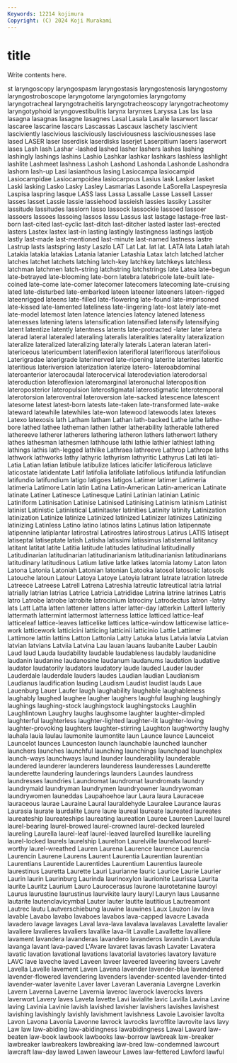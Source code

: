 ```yaml
---
Keywords: 12214 kojimura
Copyright: (C) 2024 Koji Murakami
---
```


# title

Write contents here.



st laryngoscopy laryngospasm laryngostasis laryngostenosis laryngostomy laryngostroboscope laryngotome laryngotomies laryngotomy
laryngotracheal laryngotracheitis laryngotracheoscopy laryngotracheotomy laryngotyphoid laryngovestibulitis larynx larynxes Laryssa Las
las lasa lasagna lasagnas lasagne lasagnes Lasal Lasala Lasalle lasarwort
lascar lascaree lascarine lascars Lascassas Lascaux laschety lascivient lasciviently lascivious
lasciviously lasciviousness lasciviousnesses lase lased LASER laser laserdisk laserdisks laserjet
Laserpitium lasers laserwort lases Lash lash Lashar -lashed lashed lasher
lashers lashes lashing lashingly lashings lashins Lashio Lashkar lashkar lashkars
lashless lashlight lashlite Lashmeet lashness Lashoh Lashond Lashonda Lashonde Lashondra
lashorn lash-up Lasi lasianthous lasing Lasiocampa lasiocampid Lasiocampidae Lasiocampoidea lasiocarpous
Lasius lask Lasker lasket Laski lasking Lasko Lasky Lasley Lasmarias
Lasonde LaSorella Laspeyresia Laspisa laspring lasque LASS lass Lassa Lassalle
Lasse Lassell Lasser lasses lasset Lassie lassie lassiehood lassieish lassies
lassiky Lassiter lassitude lassitudes lasslorn lasso lassock lassockie lassoed lassoer
lassoers lassoes lassoing lassos lassu Lassus last lastage lastage-free last-born
last-cited last-cyclic last-ditch last-ditcher lasted laster last-erected lasters Lastex lastex
last-in lasting lastingly lastingness lastings lastjob lastly last-made last-mentioned last-minute
last-named lastness lastre Lastrup lasts lastspring lasty Laszlo LAT Lat
Lat. lat lat. LATA lata Latah latah Latakia latakia latakias
Latania latanier Latashia Latax latch latched latcher latches latchet latchets
latching latch-key latchkey latchkeys latchless latchman latchmen latch-string latchstring latchstrings
late Latea late-begun late-betrayed late-blooming late-born latebra latebricole late-built late-coined
late-come late-comer latecomer latecomers latecoming late-cruising lated late-disturbed late-embarked lateen
lateener lateeners lateen-rigged lateenrigged lateens late-filled late-flowering late-found late-imprisoned late-kissed
late-lamented lateliness late-lingering late-lost lately late-met late-model latemost laten latence
latencies latency latened lateness latenesses latening latens latensification latensified latensify
latensifying latent latentize latently latentness latents late-protracted -later later latera
laterad lateral lateraled lateraling lateralis lateralities laterality lateralization lateralize lateralized
lateralizing laterally laterals Lateran lateran lateri- latericeous latericumbent lateriflexion laterifloral
lateriflorous laterifolious Laterigradae laterigrade laterinerved late-ripening laterite laterites lateritic lateritious
lateriversion laterization laterize latero- lateroabdominal lateroanterior laterocaudal laterocervical laterodeviation laterodorsal
lateroduction lateroflexion lateromarginal lateronuchal lateroposition lateroposterior lateropulsion laterostigmatal laterostigmatic laterotemporal
laterotorsion lateroventral lateroversion late-sacked latescence latescent latesome latest latest-born latests
late-taken late-transformed late-wake lateward latewhile latewhiles late-won latewood latewoods latex
latexes Latexo latexosis lath Latham latham Lathan lath-backed Lathe lathe
lathe-bore lathed lathee latheman lathen lather latherability latherable lathered lathereeve
latherer latherers lathering latheron lathers latherwort lathery lathes lathesman lathesmen
lathhouse lathi lathie lathier lathiest lathing lathings lathis lath-legged lathlike
Lathraea lathreeve Lathrop Lathrope laths lathwork lathworks lathy lathyric lathyrism
lathyritic Lathyrus Lati lati lati- Latia Latian latian latibule latibulize
latices laticifer laticiferous laticlave laticostate latidentate Latif latifolia latifoliate latifolious
latifundia latifundian latifundio latifundium latigo latigoes latigos Latimer latimer Latimeria
latimeria Latimore Latin latin Latina Latin-American Latin-american Latinate latinate Latiner
Latinesce Latinesque Latini Latinian latinian Latinic Latiniform Latinisation Latinise Latinised
Latinising Latinism latinism Latinist latinist Latinistic Latinistical Latinitaster latinities Latinity
latinity Latinization latinization Latinize latinize Latinized latinized Latinizer latinizes Latinizing
latinizing Latinless Latino latino latinos latins Latinus lation latipennate latipennine
latiplantar latirostral Latirostres latirostrous Latirus LATIS latisept latiseptal latiseptate latish
Latisha latissimi latissimus latisternal latitancy latitant latitat latite Latitia latitude
latitudes latitudinal latitudinally Latitudinarian latitudinarian latitudinarianism latitudinarianisn latitudinarians latitudinary latitudinous
Latium lative latke latkes latomia latomy Laton laton Latona Latonia
Latoniah Latonian latonian Latooka latosol latosolic latosols Latouche latoun Latour
Latoya Latoye Latoyia latrant latrate latration latrede Latreece Latreese Latrell
Latrena Latreshia latreutic latreutical latria latrial latrially latrian latrias Latrice
Latricia Latrididae Latrina latrine latrines Latris latro Latrobe latrobe latrobite
latrocinium latrociny Latrodectus latron -latry lats Latt Latta latten lattener
lattens latter latter-day latterkin Latterll latterly lattermath lattermint lattermost latterness
lattice latticed lattice-leaf latticeleaf lattice-leaves latticelike lattices lattice-window latticewise lattice-work
latticework latticicini latticing latticinii latticinio Lattie Lattimer Lattimore lattin lattins
Latton Lattonia Latty Latuka latus Latvia latvia Latvian latvian latvians
Latviia Latvina Lau lauan lauans laubanite Lauber Laubin Laud laud
Lauda laudability laudable laudableness laudably laudanidine laudanin laudanine laudanosine laudanum
laudanums laudation laudative laudator laudatorily laudators laudatory laude lauded Lauder
lauder Lauderdale lauderdale lauders laudes Laudian laudian Laudianism Laudianus laudification
lauding Laudism Laudist laudist lauds Laue Lauenburg Lauer Laufer laugh
laughability laughable laughableness laughably laughed laughee laugher laughers laughful laughing
laughingly laughings laughing-stock laughingstock laughingstocks Laughlin Laughlintown Laughry laughs laughsome
laughter laughter-dimpled laughterful laughterless laughter-lighted laughter-lit laughter-loving laughter-provoking laughters laughter-stirring
Laughton laughworthy laughy lauhala lauia laulau laumonite laumontite laun Launce
launce Launceiot Launcelot launces Launceston launch launchable launched launcher launchers
launches launchful launching launchings launchpad launchplex launch-ways launchways laund launder
launderability launderable laundered launderer launderers launderess launderesses Launderette launderette laundering
launderings launders Laundes laundress laundresses laundries Laundromat laundromat laundromats laundry
laundrymaid laundryman laundrymen laundryowner laundrywoman laundrywomen launeddas Laupahoehoe laur Laura
laura Lauraceae lauraceous laurae Lauraine Laural lauraldehyde Lauralee Laurance lauras
Laurasia laurate laurdalite Laure laure laureal laureate laureated laureates laureateship
laureateships laureating laureation Lauree Laureen Laurel laurel laurel-bearing laurel-browed laurel-crowned
laurel-decked laureled laureling Laurella laurel-leaf laurel-leaved laurelled laurellike laurelling laurel-locked
laurels laurelship Laurelton Laurelville laurelwood laurel-worthy laurel-wreathed Lauren Laurena Laurence
laurence Laurencia Laurencin Laurene Laurens Laurent Laurentia Laurentian laurentian Laurentians
Laurentide Laurentides Laurentium Laurentius laureole laurestinus Lauretta Laurette Lauri Laurianne
lauric Laurice Laurie Laurier Laurin laurin Laurinburg Laurinda laurinoxylon laurionite
Laurissa Laurita laurite Lauritz Laurium Lauro Laurocerasus laurone laurotetanine lauroyl
Laurus laurustine laurustinus laurvikite laury lauryl Lauryn laus Lausanne lautarite
lautenclavicymbal Lauter lauter lautite lautitious Lautreamont Lautrec lautu Lautverschiebung lauwine
lauwines Laux Lauzon lav lava lavable Lavabo lavabo lavaboes lavabos
lava-capped lavacre Lavada lavadero lavage lavages Laval lava-lava lavalava lavalavas
Lavalette lavalier lavaliere lavalieres lavaliers lavalike lava-lit Lavalle Lavallette lavalliere
lavament lavandera lavanderas lavandero lavanderos lavandin Lavandula lavanga lavant lava-paved
L'Avare lavaret lavas lavash Lavater Lavatera lavatic lavation lavational lavations
lavatorial lavatories lavatory lavature LAVC lave laveche laved Laveen laveer
laveered laveering laveers Lavehr Lavella Lavelle lavement Laven Lavena lavender
lavender-blue lavendered lavender-flowered lavendering lavenders lavender-scented lavender-tinted lavender-water lavenite Laver
laver Laveran Laverania Lavergne Laverkin Lavern Laverna Laverne Lavernia laveroc
laverock laverocks lavers laverwort Lavery laves Laveta lavette Lavi lavialite
lavic Lavilla Lavina Lavine laving Lavinia Lavinie lavish lavished lavisher
lavishers lavishes lavishest lavishing lavishingly lavishly lavishment lavishness Lavoie Lavoisier
lavolta Lavon Lavona Lavonia Lavonne lavrock lavrocks lavroffite lavrovite lavs
lavy Law law law-abiding law-abidingness lawabidingness Lawai Laward law-beaten law-book
lawbook lawbooks law-borrow lawbreak law-breaker lawbreaker lawbreakers lawbreaking law-bred law-condemned
lawcourt lawcraft law-day lawed Lawen laweour Lawes law-fettered Lawford lawful
